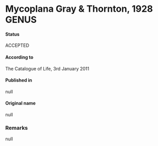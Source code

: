 # Mycoplana Gray & Thornton, 1928 GENUS

#### Status
ACCEPTED

#### According to
The Catalogue of Life, 3rd January 2011

#### Published in
null

#### Original name
null

### Remarks
null